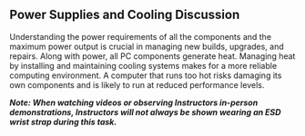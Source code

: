 ## Power Supplies and Cooling Discussion
Understanding the power requirements of all the components and the maximum power output is crucial in managing new builds, upgrades, and repairs. Along with power, all PC components generate heat. Managing heat by installing and maintaining cooling systems makes for a more reliable computing environment. A computer that runs too hot risks damaging its own components and is likely to run at reduced performance levels.



***Note: When watching videos or observing Instructors in-person demonstrations, Instructors will not always be shown wearing an ESD wrist strap during this task.***
